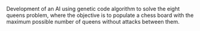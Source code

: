 Development of an AI using genetic code algorithm to solve the eight queens problem, where the objective is to populate a chess board with the maximum possible number of queens without attacks between them.
